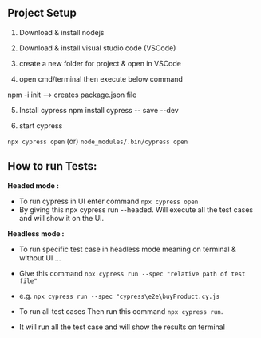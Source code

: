 ## Project Setup

1) Download & install nodejs

2) Download & install visual studio code (VSCode)

3) create a new folder for project & open in VSCode

4) open cmd/terminal then execute below command

npm -i init --> creates package.json file

5) Install cypress
npm install cypress -- save --dev

6) start cypress

`npx cypress open`       (or)
`node_modules/.bin/cypress open`

## How to run Tests:

**Headed mode :** 
* To run cypress in UI enter command `npx cypress open`
* By giving this npx cypress run --headed. Will execute all the test cases and will show it on the UI. 

**Headless mode :** 
* To run specific test case in headless mode meaning on terminal & without UI ...
* Give this command `npx cypress run --spec "relative path of test file"`
* e.g. `npx cypress run --spec "cypress\e2e\buyProduct.cy.js`


* To run all test cases Then run this command `npx cypress run`. 
* It will run all the test case and will show the results on terminal
